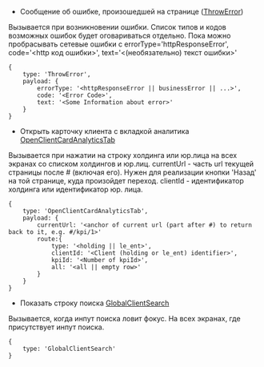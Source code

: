 * Сообщение об ошибке, произошедшей на странице 
([ThrowError](https://github.com/mrmkmcib2/jsons/blob/master/ThrowError.json))

Вызывается при возникновении ошибки. Список типов и кодов возможных ошибок будет оговариваться отдельно. Пока можно пробрасывать сетевые ошибки с errorType='httpResponseError', code='<http код ошибки>', text='<(необязательно) текст ошибки>'
```
{
	type: 'ThrowError',
	payload: {
		errorType: '<httpResponseError || businessError || ...>',
		code: '<Error Code>',
		text: '<Some Information about error>'
	}
}
```
* Открыть карточку клиента с вкладкой аналитика 
[OpenClientCardAnalyticsTab](https://github.com/mrmkmcib2/jsons/blob/master/OpenClientCardAnalyticsTab.json)

Вызывается при нажатии на строку холдинга или юр.лица на всех экранах со списком холдингов и юр.лиц.
currentUrl - часть url текущей страницы после # (включая его). Нужен для реализации кнопки 'Назад' на той странице, куда произойдет переход.
clientId - идентификатор холдинга или идентификатор юр. лица.
```
{
	type: 'OpenClientCardAnalyticsTab',
	payload: {
		currentUrl: '<anchor of current url (part after #) to return back to it, e.g. #/kpi/1>'
		route:{
			type: '<holding || le_ent>',
			clientId: '<Client (holding or le_ent) identifier>',
			kpiId: '<Number of kpiId>',
			all: '<all || empty row>'
		}
	}	
}
```
* Показать строку поиска
[GlobalClientSearch](https://github.com/mrmkmcib2/jsons/blob/master/GlobalClientSearch.json)

Вызывается, когда инпут поиска ловит фокус. На всех экранах, где присутствует инпут поиска.
```
{
	type: 'GlobalClientSearch'
}
```

